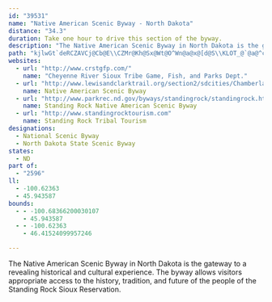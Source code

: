 ```yaml
---
id: "39531"
name: "Native American Scenic Byway - North Dakota"
distance: "34.3"
duration: Take one hour to drive this section of the byway.
description: "The Native American Scenic Byway in North Dakota is the gateway to a revealing historical and cultural experience. The byway allows visitors appropriate access to the history, tradition, and future of the people of the Standing Rock Sioux Reservation. "
path: "kjlwGt`deRCZAVCj@Cb@E\\CZMr@Kh@Sx@Wt@O^Wn@a@x@[d@S\\KLOT_@`@a@^c@ZUL[Ta@Pg@Ne@LOBwx@FsYEyEDurGFqEJwEr@iE~A}DdC{AhA_BbB{BzC}AjCiWri@eEbHoD~EyEfFss@to@ubAb|@sFlEkbBl`AcCcCwCqBeC_AsA_@yCScaDDeMLmGf@aGdAqFjBoDzA_GbDkg@l\\yKzG_D|AwDzA}GfBcFv@uIf@ssD?kOj@s}@lIaf@xEyQ~AiDN}DPoHJko@y@eFcAqDoAsBeAoBwAoDiD}@eAySyXsPgTmwA_lBoVs[uCgCqD_CmD}AcE_AaBOyBEm^CepHJm^?qBG_Fm@sEkAmDsAcCwA{EoD_B_B_EaF}AeCkFgGoBeBqBuAeE_CoDqAwCo@cEi@cCOmGFow@rIwDNgE?aHa@cIsAqD_Ak`Aq_@cG{AuC_@uCOsCBgFZoeA~OcHZ}DAcEQgD_@wDq@sGiBsDsAkj@wVqP}GeGuAoDe@aDSsFKqJAcsEQiWe@}SGc}BC}Gl@}DdAsDdByPnKiEjBmBd@iDZmBEwJuAsAEaBDaBTwAd@sFvC"
websites:
  - url: "http://www.crstgfp.com/"
    name: "Cheyenne River Sioux Tribe Game, Fish, and Parks Dept."
  - url: "http://www.lewisandclarktrail.org/section2/sdcities/Chamberlain/NativeAmericanLoop/index.htm"
    name: Native American Scenic Byway
  - url: "http://www.parkrec.nd.gov/byways/standingrock/standingrock.html"
    name: Standing Rock Native American Scenic Byway
  - url: "http://www.standingrocktourism.com"
    name: Standing Rock Tribal Tourism
designations:
  - National Scenic Byway
  - North Dakota State Scenic Byway
states:
  - ND
part of:
  - "2596"
ll:
  - -100.62363
  - 45.943587
bounds:
  - - -100.68366200030107
    - 45.943587
  - - -100.62363
    - 46.41524099957246

---
```


The Native American Scenic Byway in North Dakota is the gateway to a revealing historical and cultural experience. The byway allows visitors appropriate access to the history, tradition, and future of the people of the Standing Rock Sioux Reservation.
